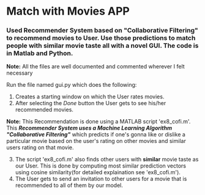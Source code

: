 # Match with Movies APP

### Used Recommender System based on "Collaborative Filtering" to recommend movies to User. Use those predictions to match people with similar movie taste all with a novel GUI. The code is in Matlab and Python.

**Note:** All the files are well documented and commented wherever I felt necessary

Run the file named gui.py which does the following:
1. Creates a starting window on which the User rates movies. 
2. After selecting the *Done* button the User gets to see his/her recommended movies. 
  
  **Note:** This Recommendation is done using a MATLAB script 'ex8_cofi.m'. This ***Recommender System uses a Machine Learning Algorithm "Collaborative Filtering"*** which predicts if one's gonna like or dislike a particular movie based on the user's rating on other movies and similar users rating on that movie.
  
3. The script 'ex8_cofi.m' also finds other users with **similar** movie taste as our User. This is done by computing most similar prediction vectors using cosine similarity(for detailed explaination see 'ex8_cofi.m').
4. The User gets to send an invitation to other users for a movie that is recommended to all of them by our model.
